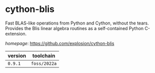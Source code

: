# cython-blis

Fast BLAS-like operations from Python and Cython, without the tears. Provides the Blis linear algebra routines as a self-contained Python C-extension.

*homepage*: <https://github.com/explosion/cython-blis>

version | toolchain
--------|----------
``0.9.1`` | ``foss/2022a``
